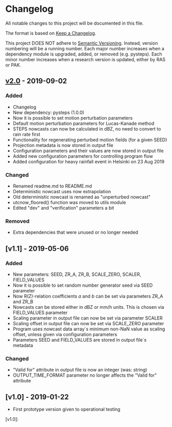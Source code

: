 # Changelog
All notable changes to this project will be documented in this file.

The format is based on [Keep a Changelog](https://keepachangelog.com/en/1.0.0/).

This project DOES NOT adhere to [Semantic Versioning](https://semver.org/spec/v2.0.0.html). Instead, version numbering will be a running number. Each major number increases when a dependency module is upgraded, added, or removed (e.g. pysteps). Each minor number increases when a research version is updated, either by RAS or PAK.

## [v2.0] - 2019-09-02
### Added
- Changelog
- New dependency: pysteps (1.0.0)
- Now it is possible to set motion perturbation parameters
- Default motion perturbation parameters for Lucas-Kanade method
- STEPS nowcasts can now be calculated in dBZ, no need to convert to rain rate first
- Functionality for regenerating perturbed motion fields (for a given SEED)
- Projection metadata is now stored in output file
- Configuration parameters and their values are now stored in output file
- Added new configuration parameters for controlling program flow
- Added configuration for heavy rainfall event in Helsinki on 23 Aug 2019

### Changed
- Renamed readme.md to README.md
- Deterministic nowcast uses now extrapolation
- Old deterministic nowcast is renamed as "unperturbed nowcast"
- utcnow_floored() function was moved to utils module
- Edited "dev" and "verification" parameters a bit

### Removed
- Extra dependencies that were unused or no longer needed

## [v1.1] - 2019-05-06
### Added
- New parameters: SEED, ZR\_A, ZR\_B, SCALE\_ZERO, SCALER, FIELD\_VALUES
- Now it is possible to set random number generator seed via SEED parameter
- Now R(Z)-relation coefficients _a_ and _b_ can be set via parameters ZR\_A and ZR\_B
- Nowcasts can be stored either in dBZ or mm/h units. This is chosen via FIELD\_VALUES parameter
- Scaling parameter in output file can now be set via parameter SCALER
- Scaling offset in output file can now be set via SCALE\_ZERO parameter
- Program uses nowcast data array`s minimum non-NaN value as scaling offset, unless given via configuration parameters
- Parameters SEED and FIELD\_VALUES are stored in output file`s metadata

### Changed
- "Valid for" attribute in output file is now an integer (was: string)
- OUTPUT\_TIME\_FORMAT parameter no longer affects the "Valid for" attribute

## [v1.0] - 2019-01-22
- First prototype version given to operational testing

[v2.0]:
[v1.1]:
[v1.0]:

